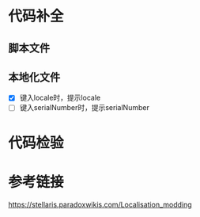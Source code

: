 # 代码补全

## 脚本文件

## 本地化文件

* [X] 键入locale时，提示locale
* [ ] 键入serialNumber时，提示serialNumber

# 代码检验

# 参考链接

https://stellaris.paradoxwikis.com/Localisation_modding